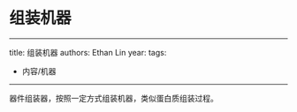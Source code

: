 # 组装机器


---
title: 组装机器
authors: Ethan Lin
year:
tags:
  - 内容/机器 
---



器件组装器，按照一定方式组装机器，类似蛋白质组装过程。 